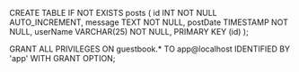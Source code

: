CREATE TABLE IF NOT EXISTS posts (
	id       INT           NOT NULL AUTO_INCREMENT,
	message  TEXT          NOT NULL,
	postDate TIMESTAMP     NOT NULL,
	userName VARCHAR(25)   NOT NULL,
	PRIMARY KEY (id)
);

GRANT ALL PRIVILEGES ON guestbook.* TO app@localhost
IDENTIFIED BY 'app' WITH GRANT OPTION;
